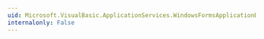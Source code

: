 ```yaml
---
uid: Microsoft.VisualBasic.ApplicationServices.WindowsFormsApplicationBase.MinimumSplashScreenDisplayTime
internalonly: False
---
```

